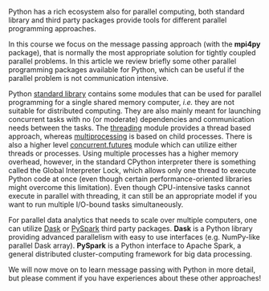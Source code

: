 <!--
SPDX-FileCopyrightText: 2019 CSC - IT Center for Science Ltd. <www.csc.fi>

SPDX-License-Identifier: CC-BY-NC-SA-4.0
-->

<!-- Title: Parallel programming with Python -->

<!-- Short description:

In this article we give an overview of parallel programming approaches in the
Python ecosystem.

-->

Python has a rich ecosystem also for parallel computing, both standard
library and third party packages provide tools for different parallel
programming approaches.

In this course we focus on the message passing approach (with the **mpi4py**
package), that is normally the most appropriate solution for tightly
coupled parallel problems. In this article we review briefly some
other parallel programming packages available for Python, which can be
useful if the parallel problem is not communication intensive.

Python [standard library](https://docs.python.org/3/library/concurrency.html)
contains some modules that can be used for parallel programming for a
single shared memory computer, *i.e.* they are not suitable for
distributed computing. They are also mainly meant for launching
concurrent tasks with no (or moderate) dependencies and communication
needs between the tasks. The
[threading](https://docs.python.org/3/library/threading.html) module
provides a thread based approach, whereas
[multiprocessing](https://docs.python.org/3/library/multiprocessing.html)
is based on child processes. There is also a higher level
[concurrent.futures](https://docs.python.org/3/library/concurrent.futures.html)
module which can utilize either threads or processes. Using multiple
processes has a higher memory overhead, however, in the standard
CPython interpreter there is something called the Global Interpreter
Lock, which allows only one thread to execute Python code at once
(even though certain performance-oriented libraries might overcome
this limitation). Even though CPU-intensive tasks cannot execute in
parallel with threading, it can still be an appropriate model if you
want to run multiple I/O-bound tasks simultaneously.

For parallel data analytics that needs to scale over multiple
computers, one can utilize [Dask](https://dask.org/) or
[PySpark](https://spark.apache.org/docs/latest/api/python/pyspark.html)
third party packages. **Dask** is a Python library providing
advanced parallelism with easy to use interfaces (e.g. NumPy-like parallel
Dask array). **PySpark** is a Python interface to Apache Spark, a
general distributed cluster-computing framework for big data processing.

We will now move on to learn message passing with Python in more
detail, but please comment if you have experiences about these other
approaches!

